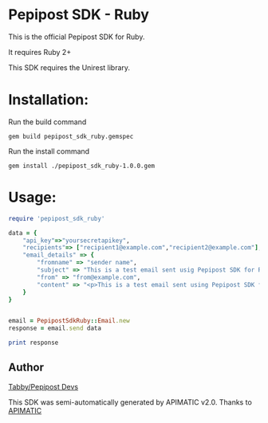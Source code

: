 Pepipost SDK - Ruby
=================
This is the official Pepipost SDK for Ruby. 

It requires Ruby 2+

This SDK requires the Unirest library.

Installation: 
=============
Run the build command

```
gem build pepipost_sdk_ruby.gemspec
```

Run the install command  
```
gem install ./pepipost_sdk_ruby-1.0.0.gem
```
Usage:
===========
```ruby
require 'pepipost_sdk_ruby'

data = { 
    "api_key"=>"yoursecretapikey",
    "recipients"=> ["recipient1@example.com","recipient2@example.com"],
    "email_details" => {
        "fromname" => "sender name",
        "subject" => "This is a test email sent usig Pepipost SDK for Ruby",
        "from" => "from@example.com",
        "content" => "<p>This is a test email sent using Pepipost SDK for Ruby</p>",
    }   
}


email = PepipostSdkRuby::Email.new 
response = email.send data

print response

```

## Author

[Tabby/Pepipost Devs](http://github.com/itabrezshaikh)

This SDK was semi-automatically generated by APIMATIC v2.0. Thanks to [APIMATIC](http://apimatic.io/)
